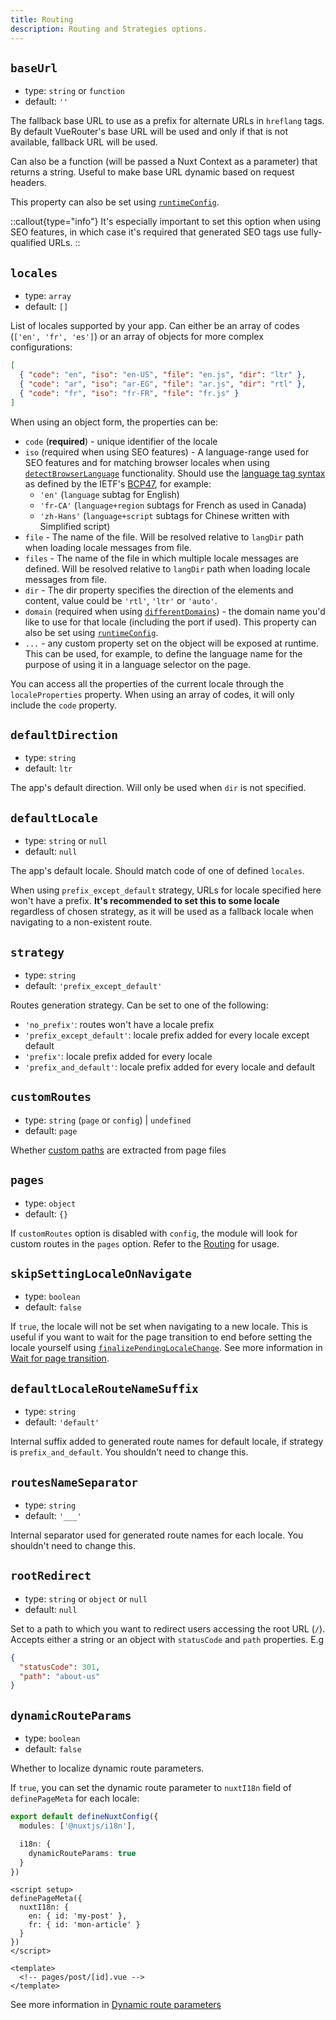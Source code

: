 ```yaml
---
title: Routing
description: Routing and Strategies options.
---
```


## `baseUrl`

- type: `string` or `function`
- default: `''`

The fallback base URL to use as a prefix for alternate URLs in `hreflang` tags. By default VueRouter's base URL will be used and only if that is not available, fallback URL will be used.

Can also be a function (will be passed a Nuxt Context as a parameter) that returns a string. Useful to make base URL dynamic based on request headers.

This property can also be set using [`runtimeConfig`](/docs/options/runtime-config).

::callout{type="info"}
It's especially important to set this option when using SEO features, in which case it's required that generated SEO tags use fully-qualified URLs.
::

## `locales`

- type: `array`
- default: `[]`

List of locales supported by your app. Can either be an array of codes (`['en', 'fr', 'es']`) or an array of objects for more complex configurations:

```json
[
  { "code": "en", "iso": "en-US", "file": "en.js", "dir": "ltr" },
  { "code": "ar", "iso": "ar-EG", "file": "ar.js", "dir": "rtl" },
  { "code": "fr", "iso": "fr-FR", "file": "fr.js" }
]
```

When using an object form, the properties can be:

- `code` (**required**) - unique identifier of the locale
- `iso` (required when using SEO features) - A language-range used for SEO features and for matching browser locales when using [`detectBrowserLanguage`](/docs/options/browser#detectbrowserlanguage) functionality. Should use the [language tag syntax](https://www.w3.org/International/articles/language-tags/) as defined by the IETF's [BCP47](https://www.rfc-editor.org/info/bcp47), for example:
  - `'en'` (`language` subtag for English)
  - `'fr-CA'` (`language+region` subtags for French as used in Canada)
  - `'zh-Hans'` (`language+script` subtags for Chinese written with Simplified script)
- `file` - The name of the file. Will be resolved relative to `langDir` path when loading locale messages from file.
- `files` - The name of the file in which multiple locale messages are defined. Will be resolved relative to `langDir` path when loading locale messages from file.
- `dir` - The dir property specifies the direction of the elements and content, value could be `'rtl'`, `'ltr'` or `'auto'`.
- `domain` (required when using [`differentDomains`](/docs/options/domain#differentdomains)) - the domain name you'd like to use for that locale (including the port if used). This property can also be set using [`runtimeConfig`](/docs/options/runtime-config).
- `...` - any custom property set on the object will be exposed at runtime. This can be used, for example, to define the language name for the purpose of using it in a language selector on the page.

You can access all the properties of the current locale through the `localeProperties` property. When using an array of codes, it will only include the `code` property.

## `defaultDirection`

- type: `string`
- default: `ltr`

The app's default direction. Will only be used when `dir` is not specified.

## `defaultLocale`

- type: `string` or `null`
- default: `null`

The app's default locale. Should match code of one of defined `locales`.

When using `prefix_except_default` strategy, URLs for locale specified here won't have a prefix. **It's recommended to set this to some locale** regardless of chosen strategy, as it will be used as a fallback locale when navigating to a non-existent route.

## `strategy`

- type: `string`
- default: `'prefix_except_default'`

Routes generation strategy. Can be set to one of the following:

- `'no_prefix'`: routes won't have a locale prefix
- `'prefix_except_default'`: locale prefix added for every locale except default
- `'prefix'`: locale prefix added for every locale
- `'prefix_and_default'`: locale prefix added for every locale and default

## `customRoutes`

- type: `string` (`page` or `config`) | `undefined`
- default: `page`

Whether [custom paths](/docs/guide/custom-paths) are extracted from page files

## `pages`

- type: `object`
- default: `{}`

If `customRoutes` option is disabled with `config`, the module will look for custom routes in the `pages` option. Refer to the [Routing](/docs/guide) for usage.

## `skipSettingLocaleOnNavigate`

- type: `boolean`
- default: `false`

If `true`, the locale will not be set when navigating to a new locale. This is useful if you want to wait for the page transition to end before setting the locale yourself using [`finalizePendingLocaleChange`](/docs/api/vue-i18n#finalizependinglocalechange). See more information in [Wait for page transition](/docs/guide/lang-switcher#wait-for-page-transition).

## `defaultLocaleRouteNameSuffix`

- type: `string`
- default: `'default'`

Internal suffix added to generated route names for default locale, if strategy is `prefix_and_default`. You shouldn't need to change this.

## `routesNameSeparator`

- type: `string`
- default: `'___'`

Internal separator used for generated route names for each locale. You shouldn't need to change this.

## `rootRedirect`

- type: `string` or `object` or `null`
- default: `null`

Set to a path to which you want to redirect users accessing the root URL (`/`). Accepts either a string or an object with `statusCode` and `path` properties. E.g

```json
{
  "statusCode": 301,
  "path": "about-us"
}
```

## `dynamicRouteParams`

- type: `boolean`
- default: `false`

Whether to localize dynamic route parameters.

If `true`, you can set the dynamic route parameter to `nuxtI18n` field of `definePageMeta` for each locale:

```ts [nuxt.config.ts]
export default defineNuxtConfig({
  modules: ['@nuxtjs/i18n'],

  i18n: {
    dynamicRouteParams: true
  }
})
```

```vue
<script setup>
definePageMeta({
  nuxtI18n: {
    en: { id: 'my-post' },
    fr: { id: 'mon-article' }
  }
})
</script>

<template>
  <!-- pages/post/[id].vue -->
</template>
```

See more information in [Dynamic route parameters](/docs/guide/lang-switcher#dynamic-route-parameters)
